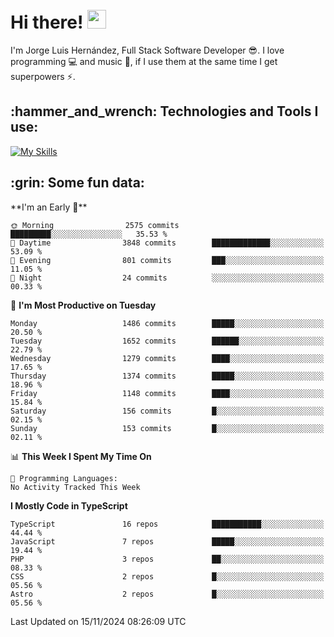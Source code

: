 <h1 align="left">
 <abc>
  <br>Hi there! <img src="https://user-images.githubusercontent.com/42378118/110234147-e3259600-7f4e-11eb-95be-0c4047144dea.gif" width="30"><br>
 </abc>
</h1>

I'm Jorge Luis Hernández, Full Stack Software Developer :sunglasses:. I love programming :computer: and music :musical_score:, if I use them at the same time I get superpowers :zap:. 


<h2 align="left">:hammer_and_wrench: Technologies and Tools I use:</h2>

[![My Skills](https://skillicons.dev/icons?i=js,ts,html,css,py,vue,react,next,nest,postgres,mysql)](https://skillicons.dev)

<h2 align="left">:grin: Some fun data:</h2>
<!--START_SECTION:waka-->
**I'm an Early 🐤** 

```text
🌞 Morning                2575 commits        █████████░░░░░░░░░░░░░░░░   35.53 % 
🌆 Daytime                3848 commits        █████████████░░░░░░░░░░░░   53.09 % 
🌃 Evening                801 commits         ███░░░░░░░░░░░░░░░░░░░░░░   11.05 % 
🌙 Night                  24 commits          ░░░░░░░░░░░░░░░░░░░░░░░░░   00.33 % 
```
📅 **I'm Most Productive on Tuesday** 

```text
Monday                   1486 commits        █████░░░░░░░░░░░░░░░░░░░░   20.50 % 
Tuesday                  1652 commits        ██████░░░░░░░░░░░░░░░░░░░   22.79 % 
Wednesday                1279 commits        ████░░░░░░░░░░░░░░░░░░░░░   17.65 % 
Thursday                 1374 commits        █████░░░░░░░░░░░░░░░░░░░░   18.96 % 
Friday                   1148 commits        ████░░░░░░░░░░░░░░░░░░░░░   15.84 % 
Saturday                 156 commits         █░░░░░░░░░░░░░░░░░░░░░░░░   02.15 % 
Sunday                   153 commits         █░░░░░░░░░░░░░░░░░░░░░░░░   02.11 % 
```


📊 **This Week I Spent My Time On** 

```text
💬 Programming Languages: 
No Activity Tracked This Week
```

**I Mostly Code in TypeScript** 

```text
TypeScript               16 repos            ███████████░░░░░░░░░░░░░░   44.44 % 
JavaScript               7 repos             █████░░░░░░░░░░░░░░░░░░░░   19.44 % 
PHP                      3 repos             ██░░░░░░░░░░░░░░░░░░░░░░░   08.33 % 
CSS                      2 repos             █░░░░░░░░░░░░░░░░░░░░░░░░   05.56 % 
Astro                    2 repos             █░░░░░░░░░░░░░░░░░░░░░░░░   05.56 % 
```




 Last Updated on 15/11/2024 08:26:09 UTC
<!--END_SECTION:waka-->
